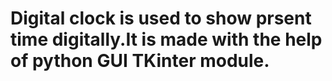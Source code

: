 # Digital clock is used to show prsent time digitally.It is made with the help of python GUI TKinter module.
